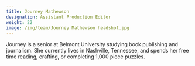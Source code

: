 ```yaml
---
title: Journey Mathewson
designation: Assistant Production Editor
weight: 22
image: /img/team/Journey Mathewson headshot.jpg
---
```


Journey is a senior at Belmont University studying book publishing and journalism. She currently lives in Nashville, Tennessee, and spends her free time reading, crafting, or completing 1,000 piece puzzles.